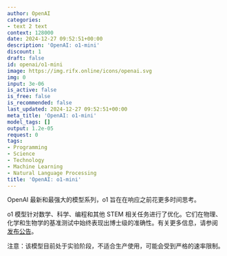 ```yaml
---
author: OpenAI
categories:
- text 2 text
context: 128000
date: 2024-12-27 09:52:51+00:00
description: 'OpenAI: o1-mini'
discount: 1
draft: false
id: openai/o1-mini
image: https://img.rifx.online/icons/openai.svg
img: 0
input: 3e-06
is_active: false
is_free: false
is_recommended: false
last_updated: 2024-12-27 09:52:51+00:00
meta_title: 'OpenAI: o1-mini'
model_tags: []
output: 1.2e-05
request: 0
tags:
- Programming
- Science
- Technology
- Machine Learning
- Natural Language Processing
title: 'OpenAI: o1-mini'
---
```



OpenAI 最新和最强大的模型系列，o1 旨在在响应之前花更多时间思考。

o1 模型针对数学、科学、编程和其他 STEM 相关任务进行了优化。它们在物理、化学和生物学的基准测试中始终表现出博士级的准确性。有关更多信息，请参阅 [发布公告](https://openai.com/o1)。

注意：该模型目前处于实验阶段，不适合生产使用，可能会受到严格的速率限制。

